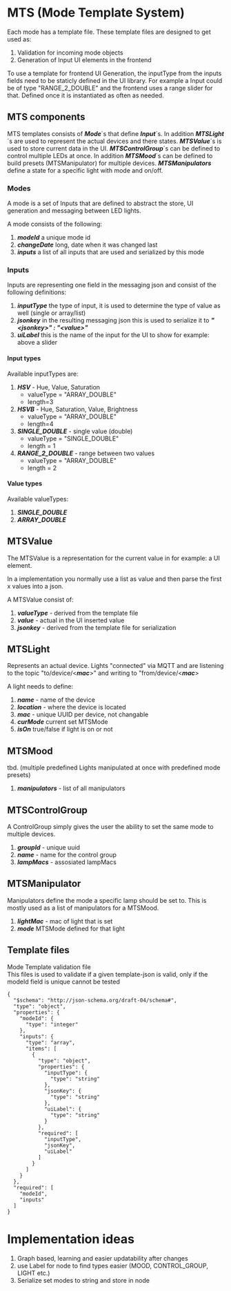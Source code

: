 # MTS (Mode Template System)

Each mode has a template file.
These template files are designed to get used as:

1. Validation for incoming mode objects
2. Generation of Input UI elements in the frontend

To use a template for frontend UI Generation, the inputType from the inputs fields need to be staticly defined in the UI library. For example a Input could be of type "RANGE_2_DOUBLE" and the frontend uses a range slider for that. Defined once it is instantiated as often as needed. 

## MTS components

MTS templates consists of ***Mode***´s that define ***Input***´s. In addition ***MTSLight***´s are used to represent the actual devices and there states. ***MTSValue***´s is used to store current data in the UI. ***MTSControlGroup***´s can be defined to control multiple LEDs at once. In addition ***MTSMood***´s can be defined to build presets (MTSManipulator) for multiple devices. ***MTSManipulators*** define a state for a specific light with mode and on/off.

### Modes

A mode is a set of Inputs that are defined to abstract the store, UI generation and messaging between LED lights.

A mode consists of the following:

1. ***modeId*** a unique mode id
1. ***changeDate*** long, date when it was changed last
1. ***inputs*** a list of all inputs that are used and serialized by this mode


### Inputs

Inputs are representing one field in the messaging json and consist of the following definitions:
1. ***inputType*** the type of input, it is used to determine the type of value as well (single or array/list)
2. ***jsonkey*** in the resulting messaging json this is used to serialize it to ***"\<jsonkey\>" : "\<value\>"***
3. ***uiLabel*** this is the name of the input for the UI to show for example: above a slider


#### Input types

Available inputTypes are:

1. ***HSV*** - Hue, Value, Saturation
    - valueType = "ARRAY_DOUBLE"
    - length=3
1. ***HSVB*** - Hue, Saturation, Value, Brightness
    - valueType = "ARRAY_DOUBLE"
    - length=4
1. ***SINGLE_DOUBLE*** - single value (double)
    - valueType = "SINGLE_DOUBLE"
    - length = 1
1. ***RANGE_2_DOUBLE*** - range between two values
    - valueType = "ARRAY_DOUBLE"
    - length = 2

#### Value types

Available valueTypes:

1. ***SINGLE_DOUBLE***
2. ***ARRAY_DOUBLE***


## MTSValue

The MTSValue is a representation for the current value in for example: a UI element.

In a implementation you normally use a list as value and then parse the first x values into a json.

A MTSValue consist of:

1. ***valueType*** - derived from the template file
1. ***value*** - actual in the UI inserted value
1. ***jsonkey*** - derived from the template file for serialization

## MTSLight

Represents an actual device. Lights "connected" via MQTT and are listening to the topic "to/device/<***mac***>" and writing to "from/device/<***mac***>

A light needs to define:

1. ***name*** - name of the device
1. ***location*** - where the device is located
1. ***mac*** - unique UUID per device, not changable
1. ***curMode*** current set MTSMode
1. ***isOn*** true/false if light is on or not 

## MTSMood

tbd. (multiple predefined Lights manipulated at once with predefined mode presets)
1. ***manipulators*** - list of all manipulators

## MTSControlGroup

A ControlGroup simply gives the user the ability to set the same mode to multiple devices.

1. ***groupId*** - unique uuid
1. ***name*** - name for the control group
1. ***lampMacs*** - assosiated lampMacs

## MTSManipulator

Manipulators define the mode a specific lamp should be set to. This is mostly used as a list of manipulators for a MTSMood.

1. ***lightMac*** - mac of light that is set
1. ***mode*** MTSMode defined for that light

## Template files

Mode Template validation file<br/>
This files is used to validate if a given template-json is valid, only if the modeId field is unique cannot be tested

```jsonc
{
  "$schema": "http://json-schema.org/draft-04/schema#",
  "type": "object",
  "properties": {
    "modeId": {
      "type": "integer"
    },
    "inputs": {
      "type": "array",
      "items": [
        {
          "type": "object",
          "properties": {
            "inputType": {
              "type": "string"
            },
            "jsonKey": {
              "type": "string"
            },
            "uiLabel": {
              "type": "string"
            }
          },
          "required": [
            "inputType",
            "jsonKey",
            "uiLabel"
          ]
        }
      ]
    }
  },
  "required": [
    "modeId",
    "inputs"
  ]
}
```

# Implementation ideas

1. Graph based, learning and easier updatability after changes
1. use Label for node to find types easier (MOOD, CONTROL_GROUP, LIGHT etc.)
1. Serialize set modes to string and store in node

